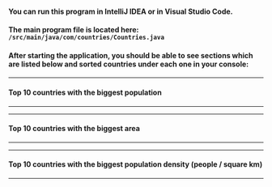 #### You can run this program in IntelliJ IDEA or in Visual Studio Code.
#### The main program file is located here: <code>/src/main/java/com/countries/Countries.java</code>
#### After starting the application, you should be able to see sections which are listed below and sorted countries under each one in your console:
---
#### Top 10 countries with the biggest population
---
---
#### Top 10 countries with the biggest area
---
---
#### Top 10 countries with the biggest population density (people / square km)
---
